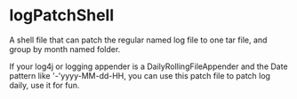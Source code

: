 # logPatchShell

A shell file that can patch  the regular named log file to one tar file, and group by month named folder.

If your log4j or logging appender is a DailyRollingFileAppender and the Date pattern like  '-'yyyy-MM-dd-HH, you can use this patch file to patch log daily, use it for fun.


